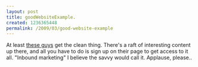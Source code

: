 ```yaml
--- 
layout: post
title: goodWebsiteExample.
created: 1236365448
permalink: /2009/03/good-website-example
---
```

At least <a href="http://widespreadpanic.com/">these guys</a> get the clean thing.  There's a raft of interesting content up there, and all you have to do is sign up on their page to get access to it all.  "Inbound marketing" I believe the savvy would call it.  Applause, please..
